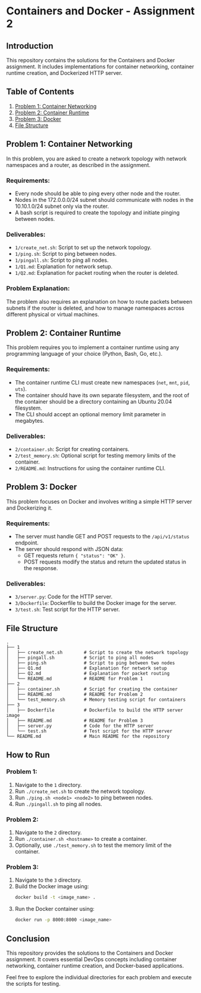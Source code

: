 
# Containers and Docker - Assignment 2

## Introduction
This repository contains the solutions for the Containers and Docker assignment. It includes implementations for container networking, container runtime creation, and Dockerized HTTP server.

## Table of Contents
1. [Problem 1: Container Networking](#problem-1-container-networking)
2. [Problem 2: Container Runtime](#problem-2-container-runtime)
3. [Problem 3: Docker](#problem-3-docker)
4. [File Structure](#file-structure)

## Problem 1: Container Networking
In this problem, you are asked to create a network topology with network namespaces and a router, as described in the assignment.

### Requirements:
- Every node should be able to ping every other node and the router.
- Nodes in the 172.0.0.0/24 subnet should communicate with nodes in the 10.10.1.0/24 subnet only via the router.
- A bash script is required to create the topology and initiate pinging between nodes.

### Deliverables:
- `1/create_net.sh`: Script to set up the network topology.
- `1/ping.sh`: Script to ping between nodes.
- `1/pingall.sh`: Script to ping all nodes.
- `1/Q1.md`: Explanation for network setup.
- `1/Q2.md`: Explanation for packet routing when the router is deleted.

### Problem Explanation:
The problem also requires an explanation on how to route packets between subnets if the router is deleted, and how to manage namespaces across different physical or virtual machines.

## Problem 2: Container Runtime
This problem requires you to implement a container runtime using any programming language of your choice (Python, Bash, Go, etc.).

### Requirements:
- The container runtime CLI must create new namespaces (`net`, `mnt`, `pid`, `uts`).
- The container should have its own separate filesystem, and the root of the container should be a directory containing an Ubuntu 20.04 filesystem.
- The CLI should accept an optional memory limit parameter in megabytes.

### Deliverables:
- `2/container.sh`: Script for creating containers.
- `2/test_memory.sh`: Optional script for testing memory limits of the container.
- `2/README.md`: Instructions for using the container runtime CLI.

## Problem 3: Docker
This problem focuses on Docker and involves writing a simple HTTP server and Dockerizing it.

### Requirements:
- The server must handle GET and POST requests to the `/api/v1/status` endpoint.
- The server should respond with JSON data:
  - GET requests return `{ "status": "OK" }`.
  - POST requests modify the status and return the updated status in the response.

### Deliverables:
- `3/server.py`: Code for the HTTP server.
- `3/Dockerfile`: Dockerfile to build the Docker image for the server.
- `3/test.sh`: Test script for the HTTP server.

## File Structure
```
.
├── 1
│   ├── create_net.sh        # Script to create the network topology
│   ├── pingall.sh           # Script to ping all nodes
│   ├── ping.sh              # Script to ping between two nodes
│   ├── Q1.md                # Explanation for network setup
│   ├── Q2.md                # Explanation for packet routing
│   └── README.md            # README for Problem 1
├── 2
│   ├── container.sh         # Script for creating the container
│   ├── README.md            # README for Problem 2
│   └── test_memory.sh       # Memory testing script for containers
├── 3
│   ├── Dockerfile           # Dockerfile to build the HTTP server image
│   ├── README.md            # README for Problem 3
│   ├── server.py            # Code for the HTTP server
│   └── test.sh              # Test script for the HTTP server
└── README.md                # Main README for the repository
```

## How to Run

### Problem 1:
1. Navigate to the `1` directory.
2. Run `./create_net.sh` to create the network topology.
3. Run `./ping.sh <node1> <node2>` to ping between nodes.
4. Run `./pingall.sh` to ping all nodes.

### Problem 2:
1. Navigate to the `2` directory.
2. Run `./container.sh <hostname>` to create a container.
3. Optionally, use `./test_memory.sh` to test the memory limit of the container.

### Problem 3:
1. Navigate to the `3` directory.
2. Build the Docker image using:
   ```bash
   docker build -t <image_name> .
   ```
3. Run the Docker container using:
   ```bash
   docker run -p 8000:8000 <image_name>
   ```

## Conclusion
This repository provides the solutions to the Containers and Docker assignment. It covers essential DevOps concepts including container networking, container runtime creation, and Docker-based applications.

Feel free to explore the individual directories for each problem and execute the scripts for testing.

